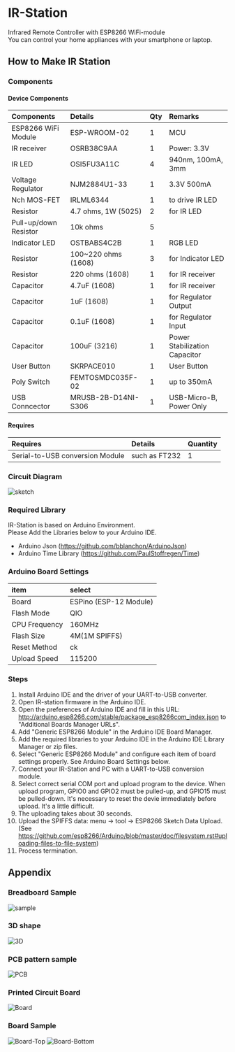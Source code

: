 # IR-Station

Infrared Remote Controller with ESP8266 WiFi-module  
You can control your home appliances with your smartphone or laptop.

## How to Make IR Station

### Components

#### Device Components

|Components				|Details			|Qty	|Remarks				|
|:----------------------|:------------------|:------|:----------------------|
|ESP8266 WiFi Module	|ESP-WROOM-02		| 1 	|MCU					|
|IR receiver			|OSRB38C9AA			| 1 	|Power: 3.3V			|
|IR LED					|OSI5FU3A11C		| 4	 	|940nm, 100mA, 3mm		|
|Voltage Regulator		|NJM2884U1-33		| 1 	|3.3V 500mA				|
|Nch MOS-FET			|IRLML6344			| 1 	|to drive IR LED		|
|Resistor				|4.7 ohms, 1W (5025)| 2	 	|for IR LED				|
|Pull-up/down Resistor	|10k ohms 			| 5 	|						|
|Indicator LED			|OSTBABS4C2B		| 1 	|RGB LED				|
|Resistor				|100~220 ohms (1608)| 3 	|for Indicator LED		|
|Resistor				|220 ohms (1608)	| 1 	|for IR receiver		|
|Capacitor				|4.7uF (1608)		| 1 	|for IR receiver		|
|Capacitor				|1uF (1608)			| 1 	|for Regulator Output	|
|Capacitor				|0.1uF (1608)		| 1 	|for Regulator Input	|
|Capacitor				|100uF (3216)		| 1		|Power Stabilization Capacitor|
|User Button			|SKRPACE010 		| 1		|User Button			|
|Poly Switch			|FEMTOSMDC035F-02	| 1		|up to 350mA			|
|USB Conncector			|MRUSB-2B-D14NI-S306| 1		|USB-Micro-B, Power Only|

#### Requires

| Requires |Details|Quantity|
|:------|:-------|:--------|
| Serial-to-USB conversion Module | such as FT232  | 1 |

### Circuit Diagram

![sketch](images/sketch.png)

### Required Library

IR-Station is based on Arduino Environment.  
Please Add the Libraries below to your Arduino IDE.

  * Arduino Json (https://github.com/bblanchon/ArduinoJson)
  * Arduino Time Library (https://github.com/PaulStoffregen/Time)

### Arduino Board Settings

| item | select |
| :---- | :---------------------- |
| Board | ESPino (ESP-12 Module) |
| Flash Mode | QIO |
| CPU Frequency | 160MHz |
| Flash Size | 4M\(1M SPIFFS\) |
| Reset Method | ck |
| Upload Speed | 115200 |

### Steps

  1. Install Arduino IDE and the driver of your UART-to-USB converter.
  1. Open IR-station firmware in the Arduino IDE.
  1. Open the preferences of Arduino IDE and fill in this URL: http://arduino.esp8266.com/stable/package_esp8266com_index.json to "Additional Boards Manager URLs".
  1. Add "Generic ESP8266 Module" in the Arduino IDE Board Manager.
  1. Add the required libraries to your Arduino IDE in the Arduino IDE Library Manager or zip files.
  1. Select "Generic ESP8266 Module" and configure each item of board settings properly. See Arduino Board Settings below.
  1. Connect your IR-Station and PC with a UART-to-USB conversion module.
  1. Select correct serial COM port and upload program to the device. When upload program, GPIO0 and GPIO2 must be pulled-up, and GPIO15 must be pulled-down. It's necessary to reset the devie immediately before upload. It's a little difficult.
  1. The uploading takes about 30 seconds.
  1. Upload the SPIFFS data: menu -> tool -> ESP8266 Sketch Data Upload. (See https://github.com/esp8266/Arduino/blob/master/doc/filesystem.rst#uploading-files-to-file-system)
  1. Process termination.

## Appendix

### Breadboard Sample

![sample](images/sample.jpg)

### 3D shape

![3D](images/3d.png)

### PCB pattern sample

![PCB](images/pcb.png)

### Printed Circuit Board

![Board](images/board.jpg)

### Board Sample

![Board-Top](images/board-top.jpg)
![Board-Bottom](images/board-bottom.jpg)
